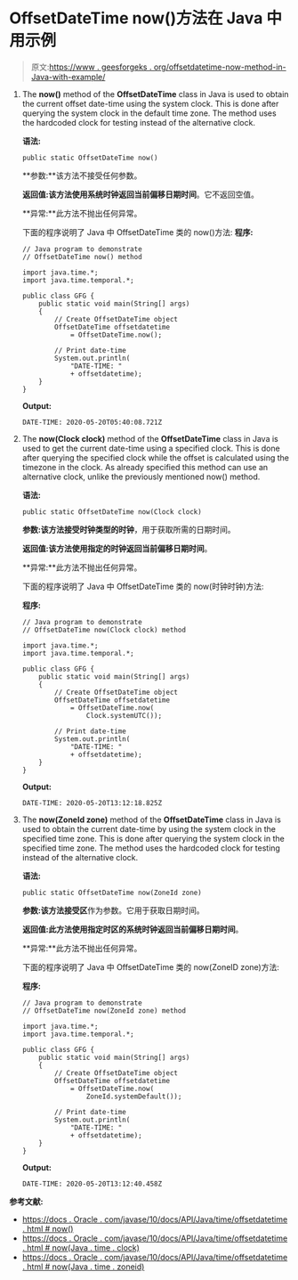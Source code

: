 # OffsetDateTime now()方法在 Java 中用示例

> 原文:[https://www . geesforgeks . org/offsetdatetime-now-method-in-Java-with-example/](https://www.geeksforgeeks.org/offsetdatetime-now-method-in-java-with-example/)

1.  The **now()** method of the **OffsetDateTime** class in Java is used to obtain the current offset date-time using the system clock. This is done after querying the system clock in the default time zone. The method uses the hardcoded clock for testing instead of the alternative clock.

    **语法:**

    ```
    public static OffsetDateTime now()
    ```

    **参数:**该方法不接受任何参数。

    **返回值:**该方法使用系统时钟返回当前**偏移日期时间**。它不返回空值。

    **异常:**此方法不抛出任何异常。

    下面的程序说明了 Java 中 OffsetDateTime 类的 now()方法:
    **程序:**

    ```
    // Java program to demonstrate
    // OffsetDateTime now() method

    import java.time.*;
    import java.time.temporal.*;

    public class GFG {
        public static void main(String[] args)
        {
            // Create OffsetDateTime object
            OffsetDateTime offsetdatetime
                = OffsetDateTime.now();

            // Print date-time
            System.out.println(
                "DATE-TIME: "
                + offsetdatetime);
        }
    }
    ```

    **Output:**

    ```
    DATE-TIME: 2020-05-20T05:40:08.721Z

    ```

2.  The **now(Clock clock)** method of the **OffsetDateTime** class in Java is used to get the current date-time using a specified clock. This is done after querying the specified clock while the offset is calculated using the timezone in the clock. As already specified this method can use an alternative clock, unlike the previously mentioned now() method.

    **语法:**

    ```
    public static OffsetDateTime now(Clock clock)

    ```

    **参数:**该方法接受时钟类型的**时钟**，用于获取所需的日期时间。

    **返回值:**该方法使用指定的时钟返回当前**偏移日期时间**。

    **异常:**此方法不抛出任何异常。

    下面的程序说明了 Java 中 OffsetDateTime 类的 now(时钟时钟)方法:

    **程序:**

    ```
    // Java program to demonstrate
    // OffsetDateTime now(Clock clock) method

    import java.time.*;
    import java.time.temporal.*;

    public class GFG {
        public static void main(String[] args)
        {
            // Create OffsetDateTime object
            OffsetDateTime offsetdatetime
                = OffsetDateTime.now(
                    Clock.systemUTC());

            // Print date-time
            System.out.println(
                "DATE-TIME: "
                + offsetdatetime);
        }
    }
    ```

    **Output:**

    ```
    DATE-TIME: 2020-05-20T13:12:18.825Z

    ```

3.  The **now(ZoneId zone)** method of the **OffsetDateTime** class in Java is used to obtain the current date-time by using the system clock in the specified time zone. This is done after querying the system clock in the specified time zone. The method uses the hardcoded clock for testing instead of the alternative clock.

    **语法:**

    ```
    public static OffsetDateTime now(ZoneId zone)

    ```

    **参数:**该方法接受**区**作为参数。它用于获取日期时间。

    **返回值:**此方法使用指定时区的系统时钟返回当前**偏移日期时间**。

    **异常:**此方法不抛出任何异常。

    下面的程序说明了 Java 中 OffsetDateTime 类的 now(ZoneID zone)方法:

    **程序:**

    ```
    // Java program to demonstrate
    // OffsetDateTime now(ZoneId zone) method

    import java.time.*;
    import java.time.temporal.*;

    public class GFG {
        public static void main(String[] args)
        {
            // Create OffsetDateTime object
            OffsetDateTime offsetdatetime
                = OffsetDateTime.now(
                    ZoneId.systemDefault());

            // Print date-time
            System.out.println(
                "DATE-TIME: "
                + offsetdatetime);
        }
    }
    ```

    **Output:**

    ```
    DATE-TIME: 2020-05-20T13:12:40.458Z

    ```

**参考文献:**

*   [https://docs . Oracle . com/javase/10/docs/API/Java/time/offsetdatetime . html # now()](https://docs.oracle.com/javase/10/docs/api/java/time/OffsetDateTime.html#now())
*   [https://docs . Oracle . com/javase/10/docs/API/Java/time/offsetdatetime . html # now(Java . time . clock)](https://docs.oracle.com/javase/10/docs/api/java/time/OffsetDateTime.html#now(java.time.Clock))
*   [https://docs . Oracle . com/javase/10/docs/API/Java/time/offsetdatetime . html # now(Java . time . zoneid)](https://docs.oracle.com/javase/10/docs/api/java/time/OffsetDateTime.html#now(java.time.ZoneId))